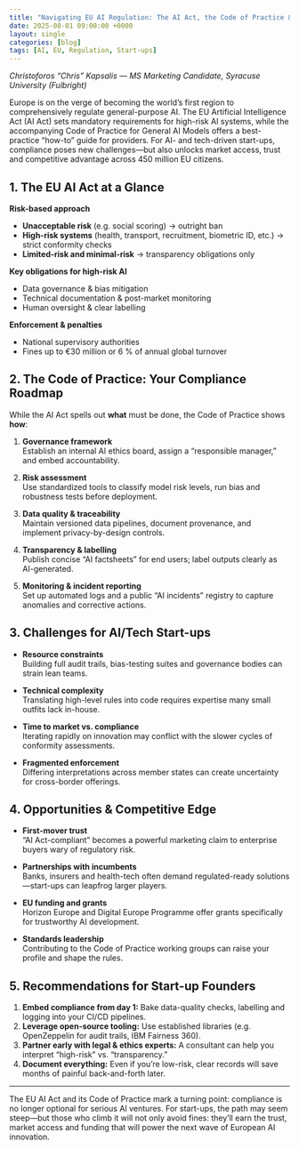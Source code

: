 ```yaml
---
title: "Navigating EU AI Regulation: The AI Act, the Code of Practice & What It Means for Start-ups"
date: 2025-08-01 09:00:00 +0000
layout: single
categories: [blog]
tags: [AI, EU, Regulation, Start-ups]
---
```


*Christoforos “Chris” Kapsalis — MS Marketing Candidate, Syracuse University (Fulbright)*

Europe is on the verge of becoming the world’s first region to comprehensively regulate general-purpose AI. The EU Artificial Intelligence Act (AI Act) sets mandatory requirements for high-risk AI systems, while the accompanying Code of Practice for General AI Models offers a best-practice “how-to” guide for providers. For AI- and tech-driven start-ups, compliance poses new challenges—but also unlocks market access, trust and competitive advantage across 450 million EU citizens.

## 1. The EU AI Act at a Glance

**Risk-based approach**  
- **Unacceptable risk** (e.g. social scoring) → outright ban  
- **High-risk systems** (health, transport, recruitment, biometric ID, etc.) → strict conformity checks  
- **Limited-risk and minimal-risk** → transparency obligations only  

**Key obligations for high-risk AI**  
- Data governance & bias mitigation  
- Technical documentation & post-market monitoring  
- Human oversight & clear labelling  

**Enforcement & penalties**  
- National supervisory authorities  
- Fines up to €30 million or 6 % of annual global turnover  

## 2. The Code of Practice: Your Compliance Roadmap

While the AI Act spells out **what** must be done, the Code of Practice shows **how**:

1. **Governance framework**  
   Establish an internal AI ethics board, assign a “responsible manager,” and embed accountability.  

2. **Risk assessment**  
   Use standardized tools to classify model risk levels, run bias and robustness tests before deployment.  

3. **Data quality & traceability**  
   Maintain versioned data pipelines, document provenance, and implement privacy-by-design controls.  

4. **Transparency & labelling**  
   Publish concise “AI factsheets” for end users; label outputs clearly as AI-generated.  

5. **Monitoring & incident reporting**  
   Set up automated logs and a public “AI incidents” registry to capture anomalies and corrective actions.  

## 3. Challenges for AI/Tech Start-ups

- **Resource constraints**  
  Building full audit trails, bias-testing suites and governance bodies can strain lean teams.  

- **Technical complexity**  
  Translating high-level rules into code requires expertise many small outfits lack in-house.  

- **Time to market vs. compliance**  
  Iterating rapidly on innovation may conflict with the slower cycles of conformity assessments.  

- **Fragmented enforcement**  
  Differing interpretations across member states can create uncertainty for cross-border offerings.  

## 4. Opportunities & Competitive Edge

- **First-mover trust**  
  “AI Act-compliant” becomes a powerful marketing claim to enterprise buyers wary of regulatory risk.  

- **Partnerships with incumbents**  
  Banks, insurers and health-tech often demand regulated-ready solutions—start-ups can leapfrog larger players.  

- **EU funding and grants**  
  Horizon Europe and Digital Europe Programme offer grants specifically for trustworthy AI development.  

- **Standards leadership**  
  Contributing to the Code of Practice working groups can raise your profile and shape the rules.  

## 5. Recommendations for Start-up Founders

1. **Embed compliance from day 1:** Bake data-quality checks, labelling and logging into your CI/CD pipelines.  
2. **Leverage open-source tooling:** Use established libraries (e.g. OpenZeppelin for audit trails, IBM Fairness 360).  
3. **Partner early with legal & ethics experts:** A consultant can help you interpret “high-risk” vs. “transparency.”  
4. **Document everything:** Even if you’re low-risk, clear records will save months of painful back-and-forth later.  

---

The EU AI Act and its Code of Practice mark a turning point: compliance is no longer optional for serious AI ventures. For start-ups, the path may seem steep—but those who climb it will not only avoid fines: they’ll earn the trust, market access and funding that will power the next wave of European AI innovation.  
